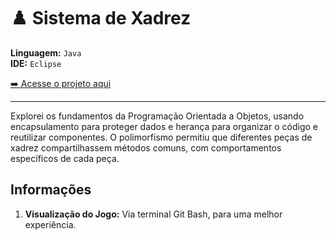 # ♟️ Sistema de Xadrez

**Linguagem:** `Java`  
**IDE:** `Eclipse`

[➡️ Acesse o projeto aqui](https://www.linkedin.com/feed/update/urn:li:activity:7202320489514430464/)

---
Explorei os fundamentos da Programação Orientada a Objetos, usando encapsulamento para proteger dados e herança para organizar o código e reutilizar componentes. O polimorfismo permitiu que diferentes peças de xadrez compartilhassem métodos comuns, com comportamentos específicos de cada peça.

## Informações

1. **Visualização do Jogo:** Via terminal Git Bash, para uma melhor experiência.

